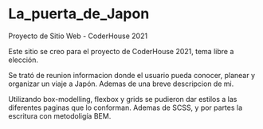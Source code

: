 # La_puerta_de_Japon
Proyecto de Sitio Web - CoderHouse 2021

Este sitio se creo para el proyecto de CoderHouse 2021, tema libre a elección. 

Se trató de reunion informacion donde el usuario pueda conocer, planear y organizar un viaje a Japón. Ademas de una breve descripcion de mi.

Utilizando box-modelling, flexbox y grids se pudieron dar estilos a las diferentes paginas que lo conforman. Ademas de SCSS, y por partes la escritura con metodoligía BEM.




